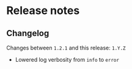 # Release notes

## Changelog

Changes between `1.2.1` and this release: `1.Y.Z`

- Lowered log verbosity from `info` to `error`

